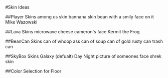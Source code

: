   #Skin Ideas
  
  ##Player Skins
among us skin
bannana skin
bean with a smily face on it
Mike Wazowski

  ##Lava Skins
microwave
cheese
cameron's face
Kermit the Frog

  ##BeanCan Skins
can of whoop ass
can of soup
can of gold
rusty can
trash can

  ##SkyBox Skins
Galaxy (defualt)
Day
Night
picture of someones face
shrek skin

  ##Color Selection for Floor
  
   
